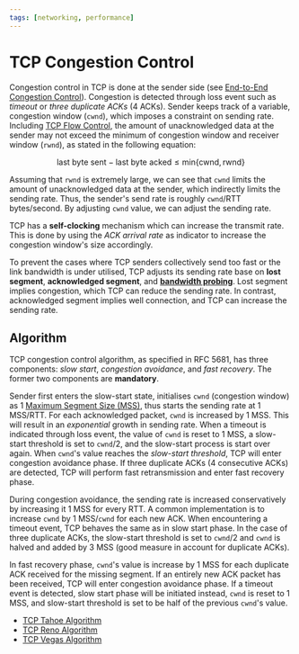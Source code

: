```yaml
---
tags: [networking, performance]
---
```


# TCP Congestion Control

Congestion control in TCP is done at the sender side (see [End-to-End Congestion Control](202304261438.md)).
Congestion is detected through loss event such as *timeout* or *three duplicate
ACKs* (4 ACKs). Sender keeps track of a variable, congestion window (`cwnd`),
which imposes a constraint on sending rate. Including [TCP Flow Control](202304231611.md),
the amount of unacknowledged data at the sender may not exceed the minimum of
congestion window and receiver window (`rwnd`), as stated in the following
equation:

$$
\text{last byte sent} - \text{last byte acked} \le \text{min}\{\text{cwnd}, \text{rwnd}\}
$$

Assuming that `rwnd` is extremely large, we can see that `cwnd` limits the
amount of unacknowledged data at the sender, which indirectly limits the sending
rate. Thus, the sender's send rate is roughly `cwnd`/RTT bytes/second. By
adjusting `cwnd` value, we can adjust the sending rate.

TCP has a **self-clocking** mechanism which can increase the transmit rate. This
is done by using the *ACK arrival rate* as indicator to increase the congestion
window's size accordingly.

To prevent the cases where TCP senders collectively send too fast or the link
bandwidth is under utilised, TCP adjusts its sending rate base on **lost
segment**, **acknowledged segment**, and **[bandwidth probing](202503192126.md)**.
Lost segment implies congestion, which TCP can reduce the sending rate. In
contrast, acknowledged segment implies well connection, and TCP can increase the
sending rate.

## Algorithm

TCP congestion control algorithm, as specified in RFC 5681, has three
components: *slow start*, *congestion avoidance*, and *fast recovery*. The
former two components are **mandatory**.

Sender first enters the slow-start state, initialises `cwnd` (congestion
window) as 1 [Maximum Segment Size (MSS)](202303282019.md), thus starts the
sending rate at 1 MSS/RTT. For each acknowledged packet, `cwnd` is increased
by 1 MSS. This will result in an *exponential* growth in sending rate. When a
timeout is indicated through loss event, the value of `cwnd` is reset to 1
MSS, a slow-start threshold is set to `cwnd`/2, and the slow-start process is
start over again. When `cwnd`'s value reaches the *slow-start threshold*, TCP
will enter congestion avoidance phase. If three duplicate ACKs (4 consecutive
ACKs) are detected, TCP will perform fast retransmission and enter fast recovery
phase.

During congestion avoidance, the sending rate is increased conservatively by
increasing it 1 MSS for every RTT. A common implementation is to increase
`cwnd` by 1 MSS/`cwnd` for each new ACK. When encountering a timeout event,
TCP behaves the same as in slow start phase. In the case of three duplicate
ACKs, the slow-start threshold is set to `cwnd`/2 and `cwnd` is halved and
added by 3 MSS (good measure in account for duplicate ACKs).

In fast recovery phase, `cwnd`'s value is increase by 1 MSS for each duplicate
ACK received for the missing segment. If an entirely new ACK packet has been
received, TCP will enter congestion avoidance phase. If a timeout event is
detected, slow start phase will be initiated instead, `cwnd` is reset to 1
MSS, and slow-start threshold is set to be half of the previous `cwnd`'s value.

- [TCP Tahoe Algorithm](202503212332.md)
- [TCP Reno Algorithm](202305031946.md)
- [TCP Vegas Algorithm](202305031935.md)
